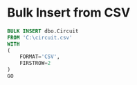 # Bulk Insert from CSV

```sql
BULK INSERT dbo.Circuit
FROM 'C:\circuit.csv'
WITH
(
    FORMAT='CSV',
    FIRSTROW=2
)
GO
```

